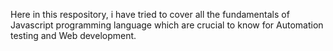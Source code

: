 Here in this respository, i have tried to cover all the fundamentals of Javascript programming language which are crucial to know for Automation testing and Web development.
